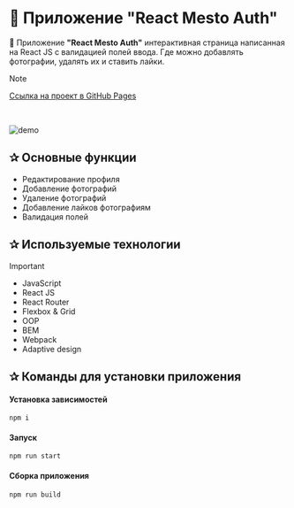 # 🌃 Приложение "React Mesto Auth"

🌃 Приложение **"React Mesto Auth"** интерактивная страница написанная на React JS c валидацией полей ввода. Где можно добавлять фотографии, удалять их и ставить лайки.

> [!NOTE]
> [Ссылка на проект в GitHub Pages](https://vitali-workspace.github.io/praktikum-public-9p/)

<p>&nbsp;</p>

<img src="https://i.ibb.co/vmfTM6Y/perview-1.png" alt="demo">

<h2>&#10032; Основные функции</h2>

- Редактирование профиля 
- Добавление фотографий
- Удаление фотографий
- Добавление лайков фотографиям
- Валидация полей

<h2>&#10032; Используемые технологии</h2>

> [!IMPORTANT]
> - JavaScript
> - React JS
> - React Router
> - Flexbox & Grid
> - OOP
> - BEM
> - Webpack
> - Adaptive design

<h2>&#10032; Команды для установки приложения</h2>

#### Установка зависимостей

```
npm i
```
#### Запуск

```
npm run start
```
#### Сборка приложения

```
npm run build
```


